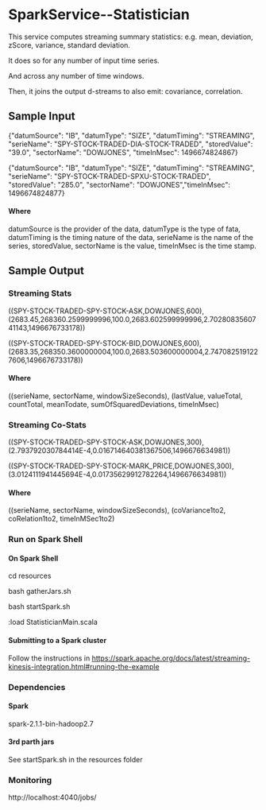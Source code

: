 # SparkService--Statistician

This service computes streaming summary statistics: e.g. mean, deviation, zScore, variance, standard deviation.

It does so for any number of input time series.

And across any number of time windows.

Then, it joins the output d-streams to also emit: covariance, correlation.
 

## Sample Input

{"datumSource": "IB", "datumType": "SIZE", "datumTiming": "STREAMING", "serieName": "SPY-STOCK-TRADED-DIA-STOCK-TRADED", "storedValue": "39.0", "sectorName": "DOWJONES", "timeInMsec": 1496674824867} 

{"datumSource": "IB", "datumType": "SIZE", "datumTiming": "STREAMING", "serieName": "SPY-STOCK-TRADED-SPXU-STOCK-TRADED", "storedValue": "285.0", "sectorName": "DOWJONES","timeInMsec": 1496674824877} 

#### Where
datumSource is the provider of the data, datumType is the type of fata, datumTiming is the timing nature of the data, serieName is the name of the series, storedValue, sectorName is the value, timeInMsec is the time stamp.

## Sample Output 

### Streaming Stats

((SPY-STOCK-TRADED-SPY-STOCK-ASK,DOWJONES,600),(2683.45,268360.2599999996,100.0,2683.602599999996,2.7028083560741143,1496676733178))

((SPY-STOCK-TRADED-SPY-STOCK-BID,DOWJONES,600),(2683.35,268350.3600000004,100.0,2683.503600000004,2.7470825191227606,1496676733178))

#### Where
((serieName, sectorName, windowSizeSeconds), (lastValue, valueTotal, countTotal, meanTodate, sumOfSquaredDeviations, timeInMsec)

### Streaming Co-Stats

((SPY-STOCK-TRADED-SPY-STOCK-ASK,DOWJONES,300),(2.793792030784414E-4,0.016714640381367506,1496676634981))

((SPY-STOCK-TRADED-SPY-STOCK-MARK_PRICE,DOWJONES,300),(3.0124111941445694E-4,0.01735629912782264,1496676634981))

#### Where
((serieName, sectorName, windowSizeSeconds), (coVariance1to2, coRelation1to2, timeInMSec1to2)


### Run on Spark Shell

#### On Spark Shell

cd resources

bash gatherJars.sh 

bash startSpark.sh 

:load StatisticianMain.scala 


#### Submitting to a Spark cluster

Follow the instructions in https://spark.apache.org/docs/latest/streaming-kinesis-integration.html#running-the-example


### Dependencies

#### Spark

spark-2.1.1-bin-hadoop2.7

#### 3rd parth jars

See startSpark.sh in the resources folder



### Monitoring

http://localhost:4040/jobs/